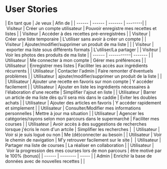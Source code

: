 # User Stories


| En tant que | Je veux | Afin de |
| ------ | ------ | ------- | --------|
| Visiteur | Créer un compte utilisateur | Pouvoir enregistre mes recettes et listes |
| Visiteur | Accéder à des recettes pré-enregistrées | 
| Visiteur | Créer une liste temporaire | L'utiliser sans avoir à créer un compte |
| Visiteur | Ajouter/modifier/supprimer un produit de ma liste |  |
| Visiteur | exporter ma liste sous différents formats | L'utiliser/La partager |
| Visiteur | Voir les photos des produits de ma liste | 
| ------ | -----------| ------- |
| Utilisateur | Me connecter à mon compte | Gérer mes préférences |
| Utilisateur | Enregistrer mes listes | Faciliter les accès aux ingrédients récurrents |
| Utilisateur | Contacter l'admin | Faire remonter d'éventuels problèmes | 
| Utilisateur | ajouter/modifier/supprimer un produit de la liste | |
| Utilisateur | Ajouter une recette en favoris sur mon compte | Y accéder facilement |
| Utilisateur | Ajouter en liste les ingrédients nécessaires à l'élaboration d'une recette | Simplifier l'ajout en liste |
| Utilisateur | Barrer un article de ma liste dès qu'il sera mis dans le caddie | Eviter les doubles achats |
| Utilisateur | Ajouter des articles en favoris | Y accéder rapidement et simplement |
| Utilisateur | Consulter/Modifier mes informations personnelles | Mettre à jour ma situation | 
| Utilisateur | Agencer les catégories/rayons selon mon parcours dans le supermarché | Faciliter mes courses |
| Utilisateur | Avoir accès à des suggestions de recherches lorsque j'écris le nom d'un artcile | Simplifier les recherches | 
| Utilisateur | Voir si je suis logué ou non | Me (dé)connecter au besoin |
| Utilisateur | Voir le chemin de navigation | M'y retrouver facilement sur le site | 
| Utilisateur | Partager ma liste de courses | La réaliser en collaboration |
| Utilisateur | Voir la progression des mes courses lors de mon parcours | être  motivé par le 100% (bonus)|
| ------ | -------- | ----- |
| Admin | Enrichir la base de données avec de nouvelles recettes | |

